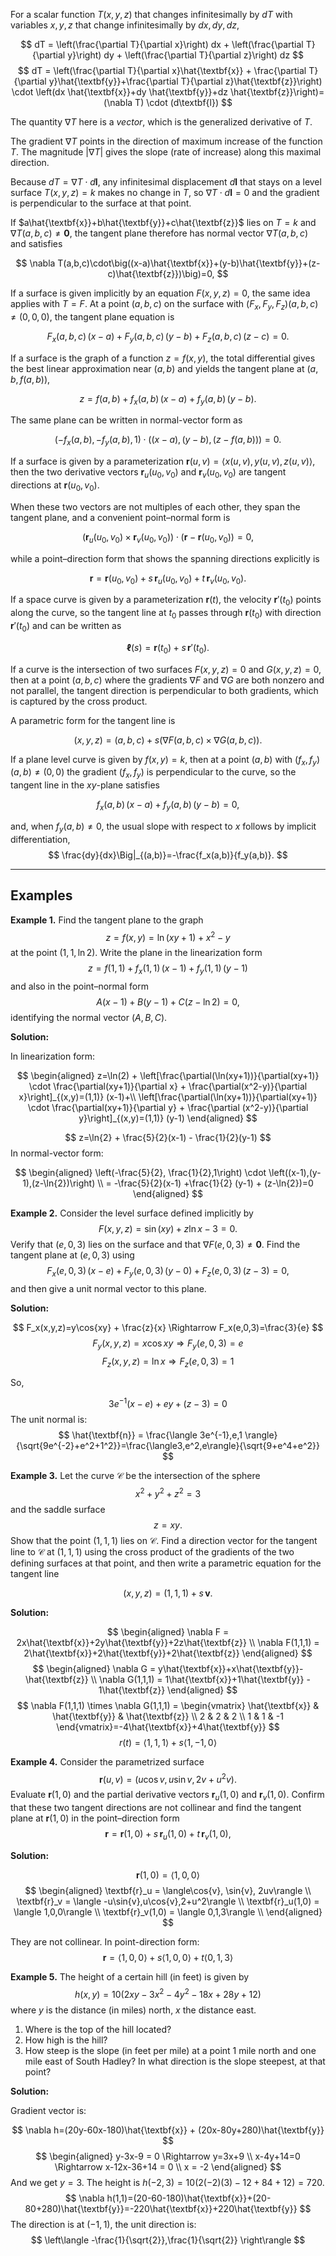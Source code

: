 For a scalar function $T(x,y,z)$ that changes infinitesimally by $dT$ with variables $x, y, z$ that change infinitesimally by $dx, dy, dz$, 

$$
dT = \left(\frac{\partial T}{\partial x}\right) dx + \left(\frac{\partial T}{\partial y}\right) dy + \left(\frac{\partial T}{\partial z}\right) dz
$$
$$
dT = \left(\frac{\partial T}{\partial x}\hat{\textbf{x}} + \frac{\partial T}{\partial y}\hat{\textbf{y}}+\frac{\partial T}{\partial z}\hat{\textbf{z}}\right) \cdot \left(dx \hat{\textbf{x}}+dy \hat{\textbf{y}}+dz \hat{\textbf{z}}\right)=(\nabla T) \cdot (d\textbf{l})
$$

The quantity $\nabla T$ here is a *vector*, which is the generalized derivative of $T$. 

The gradient $\nabla T$ points in the direction of maximum increase of the function $T$. The magnitude $|\nabla T|$ gives the slope (rate of increase) along this maximal direction.  

Because $dT=\nabla T\cdot d\mathbf{l}$, any infinitesimal displacement $d\mathbf{l}$ that stays on a level surface $T(x,y,z)=k$ makes no change in $T$, so $\nabla T\cdot d\mathbf{l}=0$ and the gradient is perpendicular to the surface at that point. 

If $a\hat{\textbf{x}}+b\hat{\textbf{y}}+c\hat{\textbf{z}}$ lies on $T=k$ and $\nabla T(a,b,c)\neq \mathbf{0}$, the tangent plane therefore has normal vector $\nabla T(a,b,c)$ and satisfies

$$
\nabla T(a,b,c)\cdot\big((x-a)\hat{\textbf{x}}+(y-b)\hat{\textbf{y}}+(z-c)\hat{\textbf{z}})\big)=0,
$$

If a surface is given implicitly by an equation $F(x,y,z)=0$, the same idea applies with $T=F$. At a point $(a,b,c)$ on the surface with $(F_x,F_y,F_z)(a,b,c)\neq(0,0,0)$, the tangent plane equation is 

$$
F_x(a,b,c)\,(x-a)+F_y(a,b,c)\,(y-b)+F_z(a,b,c)\,(z-c)=0.
$$

If a surface is the graph of a function $z=f(x,y)$, the total differential gives the best linear approximation near $(a,b)$ and yields the tangent plane at $(a,b,f(a,b))$,

$$
z=f(a,b)+f_x(a,b)\,(x-a)+f_y(a,b)\,(y-b).
$$

The same plane can be written in normal-vector form as

$$
(-f_x(a,b),-f_y(a,b),1)\cdot\big((x-a),(y-b),(z-f(a,b))\big)=0.
$$

If a surface is given by a parameterization $\mathbf{r}(u,v)=\langle x(u,v),y(u,v),z(u,v)\rangle$, then the two derivative vectors $\mathbf{r}_u(u_0,v_0)$ and $\mathbf{r}_v(u_0,v_0)$ are tangent directions at $\mathbf{r}(u_0,v_0)$. 

When these two vectors are not multiples of each other, they span the tangent plane, and a convenient point–normal form is

$$
\big(\mathbf{r}_u(u_0,v_0)\times\mathbf{r}_v(u_0,v_0)\big)\cdot\big(\mathbf{r}-\mathbf{r}(u_0,v_0)\big)=0,
$$

while a point–direction form that shows the spanning directions explicitly is

$$
\mathbf{r}=\mathbf{r}(u_0,v_0)+s\,\mathbf{r}_u(u_0,v_0)+t\,\mathbf{r}_v(u_0,v_0).
$$

If a space curve is given by a parameterization $\mathbf{r}(t)$, the velocity $\mathbf{r}'(t_0)$ points along the curve, so the tangent line at $t_0$ passes through $\mathbf{r}(t_0)$ with direction $\mathbf{r}'(t_0)$ and can be written as

$$
\mathbf{\ell}(s)=\mathbf{r}(t_0)+s\,\mathbf{r}'(t_0).
$$

If a curve is the intersection of two surfaces $F(x,y,z)=0$ and $G(x,y,z)=0$, then at a point $(a,b,c)$ where the gradients $\nabla F$ and $\nabla G$ are both nonzero and not parallel, the tangent direction is perpendicular to both gradients, which is captured by the cross product. 

A parametric form for the tangent line is

$$
(x,y,z)=(a,b,c)+s\big(\nabla F(a,b,c)\times\nabla G(a,b,c)\big).
$$

If a plane level curve is given by $f(x,y)=k$, then at a point $(a,b)$ with $(f_x,f_y)(a,b)\neq(0,0)$ the gradient $(f_x,f_y)$ is perpendicular to the curve, so the tangent line in the $xy$-plane satisfies

$$
f_x(a,b)\,(x-a)+f_y(a,b)\,(y-b)=0,
$$

and, when $f_y(a,b)\neq 0$, the usual slope with respect to $x$ follows by implicit differentiation,
$$
\frac{dy}{dx}\Big|_{(a,b)}=-\frac{f_x(a,b)}{f_y(a,b)}.
$$

---

## Examples

**Example 1.** Find the tangent plane to the graph
$$
z=f(x,y)=\ln(xy+1)+x^2-y
$$
at the point $(1,1,\ln 2)$. Write the plane in the linearization form
$$
z=f(1,1)+f_x(1,1)\,(x-1)+f_y(1,1)\,(y-1)
$$
and also in the point–normal form
$$
A(x-1)+B(y-1)+C\big(z-\ln 2\big)=0,
$$
identifying the normal vector $(A,B,C)$.

**Solution:**

In linearization form:

$$
\begin{aligned}
z=\ln(2) + \left[\frac{\partial(\ln(xy+1))}{\partial(xy+1)} \cdot \frac{\partial(xy+1)}{\partial x} + \frac{\partial(x^2-y)}{\partial x}\right]_{(x,y)=(1,1)} (x-1)+\\
\left[\frac{\partial(\ln(xy+1))}{\partial(xy+1)} \cdot \frac{\partial(xy+1)}{\partial y} + \frac{\partial (x^2-y)}{\partial y}\right]_{(x,y)=(1,1)} (y-1)
\end{aligned}
$$

$$
z=\ln{2} + \frac{5}{2}(x-1) - \frac{1}{2}(y-1) 
$$
In normal-vector form: 

$$
\begin{aligned}
\left(-\frac{5}{2}, \frac{1}{2},1\right) \cdot \left((x-1),(y-1),(z-\ln{2})\right) \\ 
= -\frac{5}{2}(x-1) +\frac{1}{2} (y-1) + (z-\ln{2})=0
\end{aligned}
$$

**Example 2.** Consider the level surface defined implicitly by
$$
F(x,y,z)=\sin(xy)+z\ln x-3=0.
$$
Verify that $(e,0,3)$ lies on the surface and that $\nabla F(e,0,3)\neq \mathbf{0}$. Find the tangent plane at $(e,0,3)$ using
$$
F_x(e,0,3)\,(x-e)+F_y(e,0,3)\,(y-0)+F_z(e,0,3)\,(z-3)=0,
$$
and then give a unit normal vector to this plane.

**Solution:**

$$
F_x(x,y,z)=y\cos{xy} + \frac{z}{x} \Rightarrow F_x(e,0,3)=\frac{3}{e}
$$
$$
F_y(x,y,z)=x\cos{xy} \Rightarrow F_y(e,0,3)=e
$$
$$
F_z(x,y,z)=\ln{x} \Rightarrow F_z(e,0,3)=1
$$

So, 

$$
3e^{-1}(x-e)+ey + (z-3)=0
$$
The unit normal is: 
$$
\hat{\textbf{n}} = \frac{\langle 3e^{-1},e,1 \rangle}{\sqrt{9e^{-2}+e^2+1^2}}=\frac{\langle3,e^2,e\rangle}{\sqrt{9+e^4+e^2}}
$$

**Example 3.** Let the curve $\mathcal{C}$ be the intersection of the sphere
$$
x^2+y^2+z^2=3
$$
and the saddle surface
$$
z=xy.
$$
Show that the point $(1,1,1)$ lies on $\mathcal{C}$. Find a direction vector for the tangent line to $\mathcal{C}$ at $(1,1,1)$ using the cross product of the gradients of the two defining surfaces at that point, and then write a parametric equation for the tangent line

$$
(x,y,z)=(1,1,1)+s\,\mathbf{v}.
$$

**Solution:**

$$
\begin{aligned}
\nabla F = 2x\hat{\textbf{x}}+2y\hat{\textbf{y}}+2z\hat{\textbf{z}} \\ 
\nabla F(1,1,1) = 2\hat{\textbf{x}}+2\hat{\textbf{y}}+2\hat{\textbf{z}}
\end{aligned}
$$
$$
\begin{aligned}
\nabla G = y\hat{\textbf{x}}+x\hat{\textbf{y}}-\hat{\textbf{z}} \\ 
\nabla G(1,1,1) = 1\hat{\textbf{x}}+1\hat{\textbf{y}} - 1\hat{\textbf{z}}
\end{aligned}
$$
$$
\nabla F(1,1,1) \times \nabla G(1,1,1) = \begin{vmatrix}
\hat{\textbf{x}} & \hat{\textbf{y}} & \hat{\textbf{z}} \\
2 & 2 & 2 \\ 
1 & 1 & -1
\end{vmatrix}=-4\hat{\textbf{x}}+4\hat{\textbf{y}}
$$
$$
r(t)=\langle 1,1,1 \rangle + s \langle1,-1,0\rangle
$$

**Example 4.** Consider the parametrized surface
$$
\mathbf{r}(u,v)=\big(u\cos v,\,u\sin v,\,2v+u^2v\big).
$$
Evaluate $\mathbf{r}(1,0)$ and the partial derivative vectors $\mathbf{r}_u(1,0)$ and $\mathbf{r}_v(1,0)$. Confirm that these two tangent directions are not collinear and find the tangent plane at $\mathbf{r}(1,0)$ in the point–direction form
$$
\mathbf{r}=\mathbf{r}(1,0)+s\,\mathbf{r}_u(1,0)+t\,\mathbf{r}_v(1,0),
$$

**Solution:**

$$
\textbf{r}(1,0)=\langle 1, 0, 0 \rangle
$$
$$
\begin{aligned}
\textbf{r}_u = \langle\cos{v}, \sin{v}, 2uv\rangle \\ 
\textbf{r}_v = \langle -u\sin{v},u\cos{v},2+u^2\rangle \\ 
\textbf{r}_u(1,0) = \langle 1,0,0\rangle \\ 
\textbf{r}_v(1,0) = \langle 0,1,3\rangle \\ 
\end{aligned}
$$

They are not collinear. In point-direction form: 
$$
\textbf{r} = \langle 1,0,0\rangle + s \langle 1,0,0 \rangle + t \langle 0,1,3 \rangle
$$

**Example 5.** The height of a certain hill (in feet) is given by
$$h(x,y)=10(2xy-3x^2-4y^2-18x+28y+12)$$
where $y$ is the distance (in miles) north, $x$ the distance east. 
1. Where is the top of the hill located? 
2. How high is the hill? 
3. How steep is the slope (in feet per mile) at a point 1 mile north and one mile east of South Hadley? In what direction is the slope steepest, at that point? 

**Solution:**

Gradient vector is:

$$
\nabla h=(20y-60x-180)\hat{\textbf{x}} + (20x-80y+280)\hat{\textbf{y}}
$$
$$
\begin{aligned}
y-3x-9 = 0 \Rightarrow y=3x+9 \\ 
x-4y+14=0 \Rightarrow x-12x-36+14 = 0 \\ 
x = -2
\end{aligned}
$$
And we get $y=3$. The height is $h(-2,3)=10(2(-2)(3)-12+84+12)=720$. 
$$
\nabla h(1,1)=(20-60-180)\hat{\textbf{x}}+(20-80+280)\hat{\textbf{y}}=-220\hat{\textbf{x}}+220\hat{\textbf{y}}
$$
The direction is at $(-1,1)$, the unit direction is:
$$
\left\langle -\frac{1}{\sqrt{2}},\frac{1}{\sqrt{2}} \right\rangle
$$
